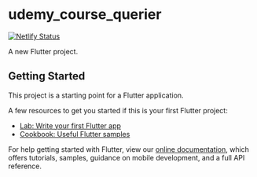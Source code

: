 # udemy_course_querier

[![Netlify Status](https://api.netlify.com/api/v1/badges/de8d06ab-1e41-49c1-8b36-3c02f62332ce/deploy-status)](https://app.netlify.com/sites/ta-udemy-course-querier/deploys)

A new Flutter project.

## Getting Started

This project is a starting point for a Flutter application.

A few resources to get you started if this is your first Flutter project:

- [Lab: Write your first Flutter app](https://flutter.dev/docs/get-started/codelab)
- [Cookbook: Useful Flutter samples](https://flutter.dev/docs/cookbook)

For help getting started with Flutter, view our
[online documentation](https://flutter.dev/docs), which offers tutorials,
samples, guidance on mobile development, and a full API reference.
